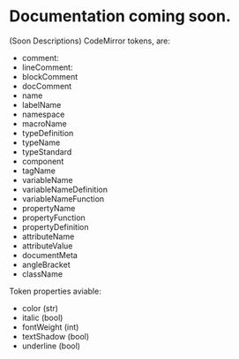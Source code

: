 # Documentation coming soon.

(Soon Descriptions)
CodeMirror tokens, are:
- comment: 
- lineComment:
- blockComment
- docComment
- name
- labelName
- namespace
- macroName
- typeDefinition
- typeName
- typeStandard
- component
- tagName
- variableName
- variableNameDefinition
- variableNameFunction
- propertyName
- propertyFunction
- propertyDefinition
- attributeName
- attributeValue
- documentMeta
- angleBracket
- className

Token properties aviable:
- color (str)
- italic (bool)
- fontWeight (int)
- textShadow (bool)
- underline (bool)